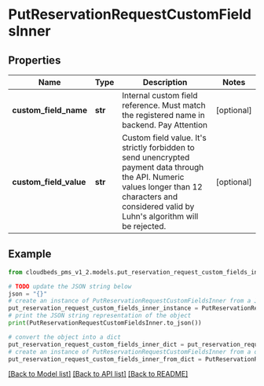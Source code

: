 # PutReservationRequestCustomFieldsInner


## Properties

Name | Type | Description | Notes
------------ | ------------- | ------------- | -------------
**custom_field_name** | **str** | Internal custom field reference. Must match the registered name in backend. Pay Attention | [optional] 
**custom_field_value** | **str** | Custom field value. It&#39;s strictly forbidden to send unencrypted payment data through the API. Numeric values longer than 12 characters and considered valid by Luhn&#39;s algorithm will be rejected. | [optional] 

## Example

```python
from cloudbeds_pms_v1_2.models.put_reservation_request_custom_fields_inner import PutReservationRequestCustomFieldsInner

# TODO update the JSON string below
json = "{}"
# create an instance of PutReservationRequestCustomFieldsInner from a JSON string
put_reservation_request_custom_fields_inner_instance = PutReservationRequestCustomFieldsInner.from_json(json)
# print the JSON string representation of the object
print(PutReservationRequestCustomFieldsInner.to_json())

# convert the object into a dict
put_reservation_request_custom_fields_inner_dict = put_reservation_request_custom_fields_inner_instance.to_dict()
# create an instance of PutReservationRequestCustomFieldsInner from a dict
put_reservation_request_custom_fields_inner_from_dict = PutReservationRequestCustomFieldsInner.from_dict(put_reservation_request_custom_fields_inner_dict)
```
[[Back to Model list]](../README.md#documentation-for-models) [[Back to API list]](../README.md#documentation-for-api-endpoints) [[Back to README]](../README.md)


